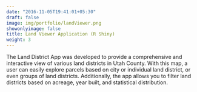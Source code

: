 ```yaml
---
date: "2016-11-05T19:41:01+05:30"
draft: false
image: img/portfolio/landViewer.png
showonlyimage: false
title: Land Viewer Application (R Shiny)
weight: 3
---
```


The Land District App was developed to provide a comprehensive and interactive view of various land districts in Utah County. With this map, a user can easily explore parcels based on city or individual land district, or even groups of land districts. Additionally, the app allows you to filter land districts based on acreage, year built, and statistical distribution. 

